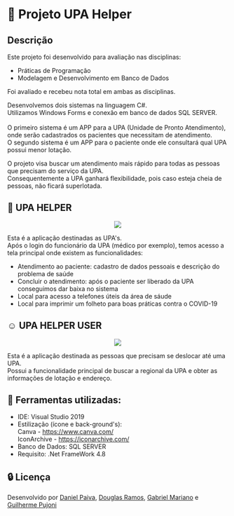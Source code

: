 # :rocket: Projeto UPA Helper

## Descrição

Este projeto foi desenvolvido para avaliação nas disciplinas:<br>
- Práticas de Programação
- Modelagem e Desenvolvimento em Banco de Dados<br>

Foi avaliado e recebeu nota total em ambas as disciplinas.

Desenvolvemos dois sistemas na linguagem C#.<br>
Utilizamos Windows Forms e conexão em banco de dados SQL SERVER.<br><br>
O primeiro sistema é um APP para a UPA (Unidade de Pronto Atendimento),<br>
onde serão cadastrados os pacientes que necessitam de atendimento.<br>
O segundo sistema é um APP para o paciente onde ele consultará qual UPA possui menor lotação. <br> 

O projeto visa buscar um atendimento mais rápido para todas as pessoas que precisam do serviço da UPA.<br>
Consequentemente a UPA ganhará flexibilidade, pois caso esteja cheia de pessoas, não ficará superlotada.

## :hospital: UPA HELPER

<p align="center">
  <img src="https://i.imgur.com/kmsP0Qg.png">
</p>

Esta é a aplicação destinadas as UPA's.<br>
Após o login do funcionário da UPA (médico por exemplo), temos acesso a tela principal onde existem as funcionalidades:
- Atendimento ao paciente: cadastro de dados pessoais e descrição do problema de saúde 
- Concluir o atendimento: após o paciente ser liberado da UPA conseguimos dar baixa no sistema
- Local para acesso a telefones úteis da área de sáude
- Local para imprimir um folheto para boas práticas contra o COVID-19

## :relaxed: UPA HELPER USER

<p align="center">
  <img src="https://i.imgur.com/vnTqmQs.png">
</p>

Esta é a aplicação destinada as pessoas que precisam se deslocar até uma UPA.<br>
Possui a funcionalidade principal de buscar a regional da UPA e obter as informações de lotação e endereço.

## :toolbox: Ferramentas utilizadas:

- IDE: Visual Studio 2019 <br>
- Estilização (ícone e back-ground's):<br> 
Canva - https://www.canva.com/ <br>
IconArchive - https://iconarchive.com/ <br>
- Banco de Dados: SQL SERVER <br>
- Requisito: .Net FrameWork 4.8 <br>

## :lock: Licença

Desenvolvido por <a href="https://www.linkedin.com/in/danhpaiva/">Daniel Paiva</a>, <a href="https://www.linkedin.com/in/douglas-ramos-78362099/">Douglas Ramos</a>, <a href="https://www.linkedin.com/in/gabrielcmariano/">Gabriel Mariano</a> e <a href="https://www.linkedin.com/in/guilherme-pujoni-4921a0187/">Guilherme Pujoni</a>
